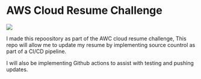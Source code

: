 # AWS Cloud Resume Challenge
![](https://i.imgur.com/waxVImv.png)

I made this repoository as part of the AWC cloud resume challenge, This repo will allow me to update my resume by implementing source countrol as part of a CI/CD pipeline.

I will also be implementing Github actions to assist with testing and pushing updates.
